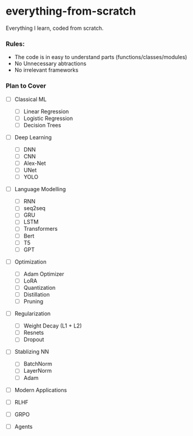 # everything-from-scratch
Everything I learn, coded from scratch. 


### Rules:

- The code is in easy to understand parts (functions/classes/modules)
- No Unnecessary abtractions 
- No irrelevant frameworks


### Plan to Cover

- [ ] Classical ML
  - [ ] Linear Regression 
  - [ ] Logistic Regression
  - [ ] Decision Trees

- [ ] Deep Learning
  - [ ] DNN
  - [ ] CNN
  - [ ] Alex-Net
  - [ ] UNet
  - [ ] YOLO
- [ ] Language Modelling
  - [ ] RNN
  - [ ] seq2seq
  - [ ] GRU
  - [ ] LSTM
  - [ ] Transformers
  - [ ] Bert
  - [ ] T5
  - [ ] GPT
- [ ] Optimization
  - [ ] Adam Optimizer
  - [ ] LoRA
  - [ ] Quantization
  - [ ] Distillation
  - [ ] Pruning
- [ ] Regularization
  - [ ] Weight Decay (L1 + L2)
  - [ ] Resnets
  - [ ] Dropout
- [ ] Stablizing NN
  - [ ] BatchNorm
  - [ ] LayerNorm
  - [ ] Adam
- [ ] Modern Applications
 - [ ] RLHF
 - [ ] GRPO
 - [ ] Agents
  
  
  
  
